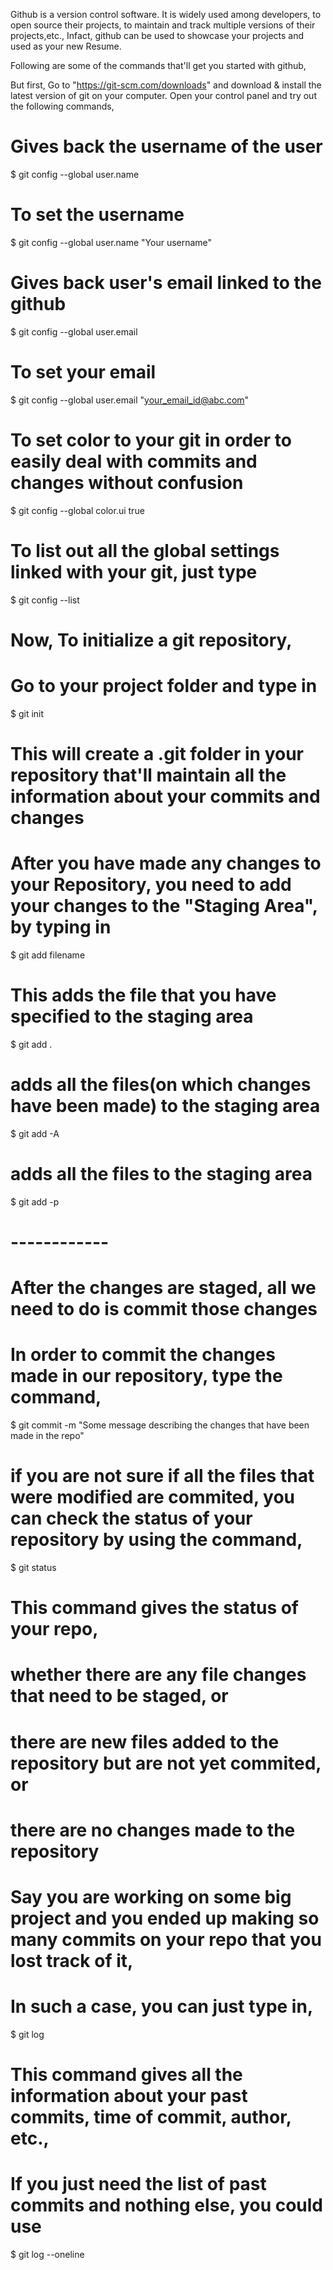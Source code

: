 Github is a version control software.
It is widely used among developers, 
	to open source their projects, 
	to maintain and track multiple versions of their projects,etc.,
Infact, github can be used to showcase your projects and used as your new Resume.

Following are some of the commands that'll get you started with github,

But first, Go to "https://git-scm.com/downloads" and download & install the latest version of git on your computer. Open your control panel and try out the following commands,


# Gives back the username of the user
$ git config --global user.name

# To set the username
$ git config --global user.name "Your username"

# Gives back user's email linked to the github 
$ git config --global user.email

# To set your email 
$ git config --global user.email "your_email_id@abc.com"

# To set color to your git in order to easily deal with commits and changes without confusion
$ git config --global color.ui true

# To list out all the global settings linked with your git, just type
$ git config --list

# Now, To initialize a git repository, 
# Go to your project folder and type in 
$ git init
# This will create a .git folder in your repository that'll maintain all the information about your commits and changes

# After you have made any changes to your Repository, you need to add your changes to the "Staging Area", by typing in
$ git add filename  
# This adds the file that you have specified to the staging area

$ git add .
# adds all the files(on which changes have been made) to the staging area

$ git add -A
# adds all the files to the staging area

$ git add -p
# ------------

# After the changes are staged, all we need to do is commit those changes
# In order to commit the changes made in our repository, type the command,
$ git commit -m "Some message describing the changes that have been made in the repo"

# if you are not sure if all the files that were modified are commited, you can check the status of your repository by using the command, 
$ git status
# This command gives the status of your repo, 
# 	whether there are any file changes that need to be staged, or
#	there are new files added to the repository but are not yet commited, or
#	there are no changes made to the repository

# Say you are working on some big project and you ended up making so many commits on your repo that you lost track of it, 
# In such a case, you can just type in, 
$ git log
# This command gives all the information about your past commits, time of commit, author, etc.,

# If you just need the list of past commits and nothing else, you could use
$ git log --oneline




